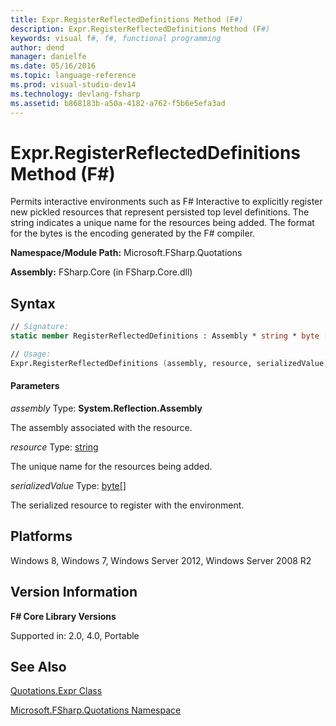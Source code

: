 ```yaml
---
title: Expr.RegisterReflectedDefinitions Method (F#)
description: Expr.RegisterReflectedDefinitions Method (F#)
keywords: visual f#, f#, functional programming
author: dend
manager: danielfe
ms.date: 05/16/2016
ms.topic: language-reference
ms.prod: visual-studio-dev14
ms.technology: devlang-fsharp
ms.assetid: b868183b-a50a-4182-a762-f5b6e5efa3ad 
---
```


# Expr.RegisterReflectedDefinitions Method (F#)

Permits interactive environments such as F# Interactive to explicitly register new pickled resources that represent persisted top level definitions. The string indicates a unique name for the resources being added. The format for the bytes is the encoding generated by the F# compiler.

**Namespace/Module Path:** Microsoft.FSharp.Quotations

**Assembly:** FSharp.Core (in FSharp.Core.dll)


## Syntax

```fsharp
// Signature:
static member RegisterReflectedDefinitions : Assembly * string * byte [] -> unit

// Usage:
Expr.RegisterReflectedDefinitions (assembly, resource, serializedValue)
```

#### Parameters
*assembly*
Type: **System.Reflection.Assembly**


The assembly associated with the resource.


*resource*
Type: [string](https://msdn.microsoft.com/library/12b97856-ec80-4f70-a018-afb0753f755a)


The unique name for the resources being added.


*serializedValue*
Type: [byte](https://msdn.microsoft.com/library/17a98430-283a-4ff6-a475-e6999577179d)[[]](https://msdn.microsoft.com/library/def20292-9aae-4596-9275-b94e594f8493)


The serialized resource to register with the environment.


## Platforms
Windows 8, Windows 7, Windows Server 2012, Windows Server 2008 R2


## Version Information
**F# Core Library Versions**

Supported in: 2.0, 4.0, Portable

## See Also
[Quotations.Expr Class](Quotations.Expr-Class-%5BFSharp%5D.md)

[Microsoft.FSharp.Quotations Namespace](Microsoft.FSharp.Quotations-Namespace-%5BFSharp%5D.md)